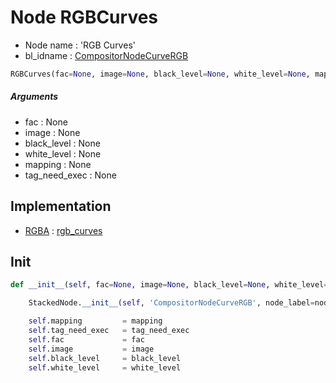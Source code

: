 # Node RGBCurves

- Node name : 'RGB Curves'
- bl_idname : [CompositorNodeCurveRGB](https://docs.blender.org/api/current/bpy.types.CompositorNodeCurveRGB.html)


``` python
RGBCurves(fac=None, image=None, black_level=None, white_level=None, mapping=None, tag_need_exec=None, node_label=None, node_color=None)
```
##### Arguments

- fac : None
- image : None
- black_level : None
- white_level : None
- mapping : None
- tag_need_exec : None

## Implementation

- [RGBA](/docs/Compositor/RGBA.md) : [rgb_curves](/docs/Compositor/socket_RGBA.md#rgb_curves)

## Init

``` python
def __init__(self, fac=None, image=None, black_level=None, white_level=None, mapping=None, tag_need_exec=None, node_label=None, node_color=None):

    StackedNode.__init__(self, 'CompositorNodeCurveRGB', node_label=node_label, node_color=node_color)

    self.mapping         = mapping
    self.tag_need_exec   = tag_need_exec
    self.fac             = fac
    self.image           = image
    self.black_level     = black_level
    self.white_level     = white_level
```
